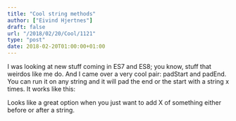 ```yaml
---
title: "Cool string methods"
author: ["Eivind Hjertnes"]
draft: false
url: "/2018/02/20/Cool/1121"
type: "post"
date: 2018-02-20T01:00:00+01:00
---
```


I was looking at new stuff coming in ES7 and ES8; you know, stuff that
weirdos like me do. And I came over a very cool pair: padStart and
padEnd. You can run it on any string and it will pad the end or the
start with a string x times. It works like this:

<div class="HTML">
  <div></div>

<script src="<https://gist.github.com/hjertnes/a209bb0e55ca529c3428dba2ab02ef54.js>"></script>

</div>

Looks like a great option when you just want to add X of something
either before or after a string.
